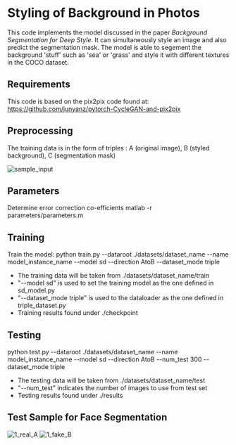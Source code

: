 Styling of Background in Photos
===
This code implements the model discussed in the paper _Background Segmentation for Deep Style_. It can simultaneously style an image and also predict the segmentation mask. The model is able to segement the background 'stuff' such as 'sea' or 'grass' and style it with different textures in the COCO dataset. 
<!-- We also use the model for segmenting 'cars' on a road in autonomous driving. -->

Requirements
---
This code is based on the pix2pix code found at:
https://github.com/junyanz/pytorch-CycleGAN-and-pix2pix

Preprocessing
---
The training data is in the form of triples : A (original image), B (styled background), C (segmentation mask)

![sample_input](https://user-images.githubusercontent.com/65399216/90971912-b46a4400-e557-11ea-9945-b5a6eb8eaa2e.jpg)

Parameters
---
Determine error correction co-efficients
matlab -r parameters/parameters.m

Training
---
Train the model:
python train.py --dataroot ./datasets/dataset_name --name model_instance_name --model sd --direction AtoB --dataset_mode triple
 - The training data will be taken from ./datasets/dataset_name/train
 - "--model sd" is used to set the training model as the one defined in sd_model.py
 - "--dataset_mode triple" is used to the dataloader as the one defined in triple_dataset.py
 - Training results found under ./checkpoint


Testing
---
python test.py --dataroot ./datasets/dataset_name --name model_instance_name --model sd --direction AtoB --num_test 300 --dataset_mode triple
 - The testing data will be taken from ./datasets/dataset_name/test
 - "--num_test" indicates the number of images to use from test set
 - Testing results found under ./results

<!--
Test Sample for Car Segmentation
---
Sample 1 For Input and Generated Segmentation for Car video :

![target1](https://user-images.githubusercontent.com/65399216/90971921-dd8ad480-e557-11ea-93b1-56cd58fc064c.gif)
![generated1](https://user-images.githubusercontent.com/65399216/90971923-e085c500-e557-11ea-8693-733c9eab41a6.gif)

Sample 2 For Input and Generated Segmentation for Car video :

![target2](https://user-images.githubusercontent.com/65399216/90971924-e380b580-e557-11ea-883c-02c47951d89e.gif)
![generated2](https://user-images.githubusercontent.com/65399216/90971925-e67ba600-e557-11ea-83ce-002604576d45.gif)
-->

Test Sample for Face Segmentation
---
![1_real_A](https://user-images.githubusercontent.com/65399216/111775762-e2044980-88fc-11eb-8212-450794f8a0f0.png)
![1_fake_B](https://user-images.githubusercontent.com/65399216/111775771-e6306700-88fc-11eb-899a-ea5a44d92941.png)
